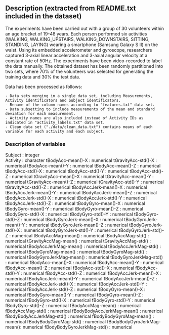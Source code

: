 ## Description (extracted from README.txt included in the dataset)
The experiments have been carried out with a group of 30 volunteers within an age bracket of 19-48 years. Each person performed six activities (WALKING, WALKING_UPSTAIRS, WALKING_DOWNSTAIRS, SITTING, STANDING, LAYING) wearing a smartphone (Samsung Galaxy S II) on the waist. 
Using its embedded accelerometer and gyroscope, researchers captured 3-axial linear acceleration and 3-axial angular velocity at a constant rate of 50Hz. The experiments have been video-recorded to label the data manually. The obtained dataset has been randomly partitioned into two sets, where 70% of the volunteers was selected for generating the training data and 30% the test data. 

Data has been processed as follows:

	- Data sets merging in a single data set, including Measurements, Activity identificators and Subject identificators.
	- Rename of the column names according to "features.txt" data set.
	- Data subsetting to include measurements of the mean and standard deviation for each measurement. 
	- Activity names are also included instead of Activity IDs as indicated in "activity_labels.txt" data set.
	- Clean data set ("./data/clean_data.txt") contains means of each variable for each activity and each subject.

### Description of variables
Subject                    : integer       
Activity                   : character
tBodyAcc-mean()-X          : numerical
tGravityAcc-std()-X        : numerical
tBodyAcc-mean()-Y          : numerical
tBodyAcc-mean()-Z          : numerical
tBodyAcc-std()-X           : numerical
tBodyAcc-std()-Y           : numerical
tBodyAcc-std()-Z           : numerical
tGravityAcc-mean()-X       : numerical
tGravityAcc-mean()-Y       : numerical
tGravityAcc-mean()-Z       : numerical
tGravityAcc-std()-Y        : numerical
tGravityAcc-std()-Z        : numerical
tBodyAccJerk-mean()-X      : numerical
tBodyAccJerk-mean()-Y      : numerical
tBodyAccJerk-mean()-Z      : numerical
tBodyAccJerk-std()-X       : numerical
tBodyAccJerk-std()-Y       : numerical
tBodyAccJerk-std()-Z       : numerical
tBodyGyro-mean()-X         : numerical
tBodyGyro-mean()-Y         : numerical
tBodyGyro-mean()-Z         : numerical
tBodyGyro-std()-X          : numerical
tBodyGyro-std()-Y          : numerical
tBodyGyro-std()-Z          : numerical
tBodyGyroJerk-mean()-X     : numerical
tBodyGyroJerk-mean()-Y     : numerical
tBodyGyroJerk-mean()-Z     : numerical
tBodyGyroJerk-std()-X      : numerical
tBodyGyroJerk-std()-Y      : numerical
tBodyGyroJerk-std()-Z      : numerical
tBodyAccMag-mean()         : numerical
tBodyAccMag-std()          : numerical
tGravityAccMag-mean()      : numerical
tGravityAccMag-std()       : numerical
tBodyAccJerkMag-mean()     : numerical
tBodyAccJerkMag-std()      : numerical
tBodyGyroMag-mean()        : numerical
tBodyGyroMag-std()         : numerical
tBodyGyroJerkMag-mean()    : numerical
tBodyGyroJerkMag-std()     : numerical
fBodyAcc-mean()-X          : numerical
fBodyAcc-mean()-Y          : numerical
fBodyAcc-mean()-Z          : numerical
fBodyAcc-std()-X           : numerical
fBodyAcc-std()-Y           : numerical
fBodyAcc-std()-Z           : numerical
fBodyAccJerk-mean()-X      : numerical
fBodyAccJerk-mean()-Y      : numerical
fBodyAccJerk-mean()-Z      : numerical
fBodyAccJerk-std()-X       : numerical
fBodyAccJerk-std()-Y       : numerical
fBodyAccJerk-std()-Z       : numerical
fBodyGyro-mean()-X         : numerical
fBodyGyro-mean()-Y         : numerical
fBodyGyro-mean()-Z         : numerical
fBodyGyro-std()-X          : numerical
fBodyGyro-std()-Y          : numerical
fBodyGyro-std()-Z          : numerical
fBodyAccMag-mean()         : numerical
fBodyAccMag-std()          : numerical
fBodyBodyAccJerkMag-mean() : numerical
fBodyBodyAccJerkMag-std()  : numerical
fBodyBodyGyroMag-mean()    : numerical
fBodyBodyGyroMag-std()     : numerical
fBodyBodyGyroJerkMag-mean(): numerical
fBodyBodyGyroJerkMag-std() : numerical